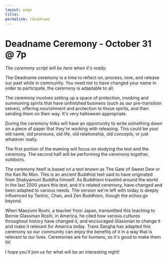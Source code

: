 ```yaml
---
layout: page
title:
permalink: /deadname
---
```


# Deadname Ceremony - October 31 @ 7p

_The ceremony script will be here when it's ready._

The Deadname ceremony is a time to reflect on, process, love, and release our past while in community. You need not to have changed your name in order to participate, the ceremony is adaptable to all. 

The ceremony involves setting up a space of protection, invoking and summoning spirits that have unfinished business (such as our pre-transition selves), offering nourishment and protection to those spirits, and then sending them on their way. It's very halloween appropriate. 

During the ceremony folks will have an opportunity to write something down on a piece of paper that they're working with releasing. This could be your old name, old pronouns, old life, old relationship, old concepts, or just whatever really. 

The first portion of the evening will focus on studying the text and the ceremony. The second half will be performing the ceremony together, outdoors. 

The ceremony itself is based on a text known as The Gate of Sweet Dew or the Kan Ro Mon. This is an ancient Buddhist text said to have originated from Shakyamuni Buddha himself. As Buddhism traveled around the world in the last 2500 years this text, and it's related ceremony, have changed and been adapted to various needs. The version we're left with today is deeply influenced by Tantric, Chan, and Zen Buddhism, though the echos go beyond.

When Maezumi Roshi, a teacher from Japan, transmitted this teaching to Bernie Glassman Roshi, in America, he cited how various cultures throughout history have changed it, and encouraged Glassman to change it and make it relevant for America today. Trans Sangha has adapted this ceremony so our community can enjoy the benefits of it in a way that is relevant to our lives. Ceremonies are for humans, so it's good to make them fit! 

I hope you'll join us for what will be an interesting night! 




<!-- <script>window.location.href = "/documents/deadname.pdf"</script> -->